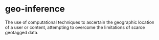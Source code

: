 # geo-inference
The use of computational techniques to ascertain the geographic location of a user or content, attempting to overcome the limitations of scarce geotagged data. 

